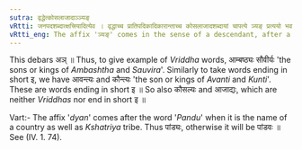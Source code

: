 ```yaml
---
sutra: वृद्धेत्कोसलाजादाञ्ञ्यङ्
vRtti: जनपदशब्दात्क्षत्त्रियादित्येव । वृद्धाच्च प्रातिपदिकादिकारान्ताच्च कोसलाजादशब्दायां चापत्ये ञ्यङ् प्रत्ययो भवति ॥
vRtti_eng: The affix 'ञ्यङ्' comes in the sense of a descendant, after a word having a _Vriddhi_ in the first syllable, and after a word ending in short इ, and after the words '_Kosala_' and '_Ajada_', when they are the names of countries and _Kshatriyas_.
---
```

This debars अञ् ॥ Thus, to give example of _Vriddha_ words, आम्बष्ठ्यः सौवीर्यः 'the sons or kings of _Ambashtha_ and _Sauvira_'. Similarly to take words ending in short इ, we have आवन्त्यः and कौन्त्यः 'the son or kings of _Avanti_ and _Kunti_'. These are words ending in short इ ॥ So also कौसल्यः and आजाद्यः, which are neither _Vriddhas_ nor end in short इ ॥

Vart:- The affix '_dyan_' comes after the word '_Pandu_' when it is the name of a country as well as  _Kshatriya_ tribe. Thus पांड्यः, otherwise it will be पांडवः ॥ See (IV. 1. 74).
